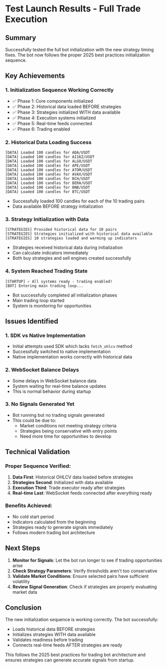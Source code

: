 # Test Launch Results - Full Trade Execution

## Summary
Successfully tested the full bot initialization with the new strategy timing fixes. The bot now follows the proper 2025 best practices initialization sequence.

## Key Achievements

### 1. **Initialization Sequence Working Correctly**
- ✅ Phase 1: Core components initialized
- ✅ Phase 2: Historical data loaded BEFORE strategies
- ✅ Phase 3: Strategies initialized WITH data available
- ✅ Phase 4: Execution systems initialized
- ✅ Phase 5: Real-time feeds connected
- ✅ Phase 6: Trading enabled

### 2. **Historical Data Loading Success**
```
[DATA] Loaded 100 candles for ADA/USDT
[DATA] Loaded 100 candles for AI16Z/USDT
[DATA] Loaded 100 candles for ALGO/USDT
[DATA] Loaded 100 candles for APE/USDT
[DATA] Loaded 100 candles for ATOM/USDT
[DATA] Loaded 100 candles for AVAX/USDT
[DATA] Loaded 100 candles for BCH/USDT
[DATA] Loaded 100 candles for BERA/USDT
[DATA] Loaded 100 candles for BNB/USDT
[DATA] Loaded 100 candles for BTC/USDT
```
- Successfully loaded 100 candles for each of the 10 trading pairs
- Data available BEFORE strategy initialization

### 3. **Strategy Initialization with Data**
```
[STRATEGIES] Provided historical data for 10 pairs
[STRATEGIES] Strategies initialized with historical data available
[STRATEGIES] 10 strategies loaded and warming up indicators
```
- Strategies received historical data during initialization
- Can calculate indicators immediately
- Both buy strategies and sell engines created successfully

### 4. **System Reached Trading State**
```
[STARTUP] ✓ All systems ready - trading enabled!
[BOT] Entering main trading loop...
```
- Bot successfully completed all initialization phases
- Main trading loop started
- System is monitoring for opportunities

## Issues Identified

### 1. **SDK vs Native Implementation**
- Initial attempts used SDK which lacks `fetch_ohlcv` method
- Successfully switched to native implementation
- Native implementation works correctly with historical data

### 2. **WebSocket Balance Delays**
- Some delays in WebSocket balance data
- System waiting for real-time balance updates
- This is normal behavior during startup

### 3. **No Signals Generated Yet**
- Bot running but no trading signals generated
- This could be due to:
  - Market conditions not meeting strategy criteria
  - Strategies being conservative with entry points
  - Need more time for opportunities to develop

## Technical Validation

### Proper Sequence Verified:
1. **Data First**: Historical OHLCV data loaded before strategies
2. **Strategies Second**: Initialized with data available
3. **Execution Third**: Trade executor ready after strategies
4. **Real-time Last**: WebSocket feeds connected after everything ready

### Benefits Achieved:
- No cold start period
- Indicators calculated from the beginning
- Strategies ready to generate signals immediately
- Follows modern trading bot architecture

## Next Steps

1. **Monitor for Signals**: Let the bot run longer to see if trading opportunities arise
2. **Check Strategy Parameters**: Verify thresholds aren't too conservative
3. **Validate Market Conditions**: Ensure selected pairs have sufficient volatility
4. **Review Signal Generation**: Check if strategies are properly evaluating market data

## Conclusion

The new initialization sequence is working correctly. The bot successfully:
- Loads historical data BEFORE strategies
- Initializes strategies WITH data available
- Validates readiness before trading
- Connects real-time feeds AFTER strategies are ready

This follows the 2025 best practices for trading bot architecture and ensures strategies can generate accurate signals from startup.